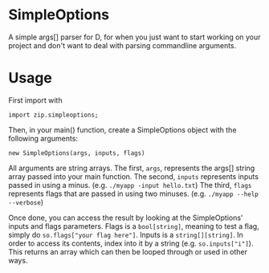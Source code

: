 # SimpleOptions

A simple args[] parser for D, for when you just want to start working on your project and don't want to deal with parsing commandline arguments.

# Usage

First import with

`import zip.simpleoptions;`

Then, in your main() function, create a SimpleOptions object with the following arguments:

`new SimpleOptions(args, inputs, flags)`

All arguments are string arrays. The first, `args`, represents the args[] string array passed into your main function. The second, `inputs` represents inputs passed in using a minus. (e.g. `./myapp -input hello.txt`) The third, `flags` represents flags that are passed in using two minuses. (e.g. `./myapp --help --verbose`)

Once done, you can access the result by looking at the SimpleOptions' inputs and flags parameters. Flags is a `bool[string]`, meaning to test a flag, simply do `so.flags["your flag here"]`. Inputs is a `string[][string]`. In order to access its contents, index into it by a string (e.g. `so.inputs["i"]`). This returns an array which can then be looped through or used in other ways.